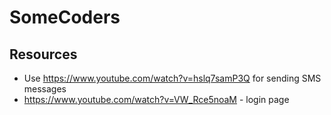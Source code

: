 # SomeCoders
## Resources
- Use https://www.youtube.com/watch?v=hslq7samP3Q for sending SMS messages
- https://www.youtube.com/watch?v=VW_Rce5noaM - login page
